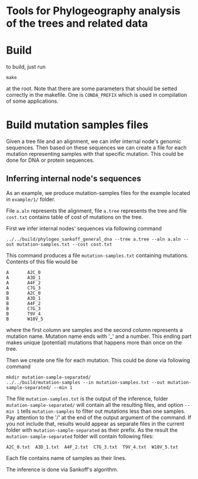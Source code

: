 # Tools for Phylogeography analysis of the trees and related data

# Build
to build, just run 
```
make
```
at the root. 
Note that there are some parameters that should be setted correctly in the makefile. One is `CONDA_PREFIX` which
is used in compilation of some applications.

# Build mutation samples files
Given a tree file and an alignment, we can infer internal node's genomic sequences. Then based on these sequences
we can create a file for each mutation representing samples with that specific mutation. This could be done for
DNA or protein sequences. 

## Inferring internal node's sequences
As an example, we produce mutation-samples files for the example located in `example/1/` folder.

File `a.aln` represents the alignment, file `a.tree` represents the tree and file `cost.txt` contains
table of cost of mutations on the tree. 

First we infer internal nodes' sequences via following command
```
../../build/phylogeo_sankoff_general_dna --tree a.tree --aln a.aln --out mutation-samples.txt --cost cost.txt 
```
This command produces a file `mutation-samples.txt` containing mutations. Contents of this file would be
```
A       A2C_0
A       A3D_1
A       A4F_2
A       C7G_3
B       A2C_0
B       A3D_1
B       A4F_2
B       C7G_3
B       T9V_4
B       W10V_5
```
where the first column are samples and the second column represents a mutation name. Mutation name ends with '_' and a number. 
This ending part makes unique (potential) mutations that happens more than once on the tree.

Then we create one file for each mutation. This could be done via following command
```
mkdir mutation-sample-separated/
../../build/mutation-samples --in mutation-samples.txt --out mutation-sample-separated/ --min 1
```
The file `mutation-samples.txt` is the output of the inference, folder `mutation-sample-separated/` will contain all the 
resulting files, and option `--min 1` tells `mutation-samples` to filter out mutations less than one samples. 
Pay attention to the '/' at the end of the output argument of the command. If you not include that, results would 
appear as separate files in the current folder with `mutation-sample-separated` as their prefix.
As the result the `mutation-sample-separated` folder will contain following files:
```
A2C_0.txt  A3D_1.txt  A4F_2.txt  C7G_3.txt  T9V_4.txt  W10V_5.txt
```
Each file contains name of samples as their lines.

The inference is done via Sankoff's algorithm.
